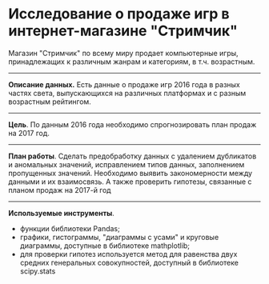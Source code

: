 # Исследование о продаже игр в интернет-магазине "Стримчик"

Магазин "Стримчик" по всему миру продает компьютерные игры, принадлежащих к различным жанрам и категориям, в т.ч. возрастным.

---
**Описание данных.** Есть данные о продаже игр 2016 года в разных частях света, выпускающихся на различных платформах и с разным возрастным рейтингом. 

---
**Цель**. По данным 2016 года необходимо спрогнозировать план продаж на 2017 год. 

---
**План работы**. Cделать предобработку данных с удалением дубликатов и аномальных значений, исправлением типов данных, заполнением пропущенных значений. Необходимо выявить закономерности между данными и их взаимосвязь. А также проверить гипотезы, связанные с планом продаж на 2017-й год

---
**Используемые инструменты**.

* функции библиотеки Pandas;
* графики, гистограммы, "диаграммы с усами" и круговые диаграммы, доступные в библиотеке mathplotlib;
* для проверки гипотез используется метод для равенства двух средних генеральных совокупностей, доступный в библиотеке scipy.stats

